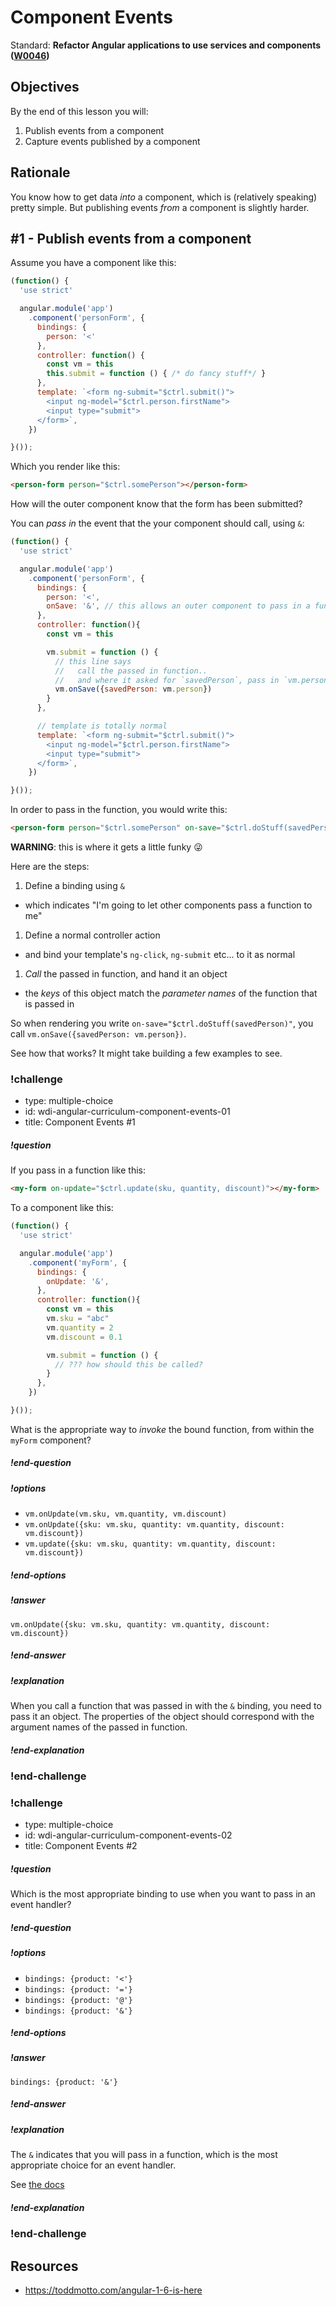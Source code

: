 # Component Events

Standard: **Refactor Angular applications to use services and components (<a href="#">W0046</a>)**

## Objectives

By the end of this lesson you will:

1. Publish events from a component
1. Capture events published by a component

## Rationale

You know how to get data _into_ a component, which is (relatively speaking) pretty simple.  But publishing events _from_ a component is slightly harder.

## #1 - Publish events from a component

Assume you have a component like this:

```js
(function() {
  'use strict'

  angular.module('app')
    .component('personForm', {
      bindings: {
        person: '<'
      },
      controller: function() {
        const vm = this
        this.submit = function () { /* do fancy stuff*/ }
      },
      template: `<form ng-submit="$ctrl.submit()">
        <input ng-model="$ctrl.person.firstName">
        <input type="submit">
      </form>`,
    })

}());
```

Which you render like this:

```html
<person-form person="$ctrl.somePerson"></person-form>
```

How will the outer component know that the form has been submitted?

You can _pass in_ the event that the your component should call, using `&`:

```js
(function() {
  'use strict'

  angular.module('app')
    .component('personForm', {
      bindings: {
        person: '<',
        onSave: '&', // this allows an outer component to pass in a function, basically
      },
      controller: function(){
        const vm = this

        vm.submit = function () {
          // this line says
          //   call the passed in function..
          //   and where it asked for `savedPerson`, pass in `vm.person`
          vm.onSave({savedPerson: vm.person})
        }
      },

      // template is totally normal
      template: `<form ng-submit="$ctrl.submit()">
        <input ng-model="$ctrl.person.firstName">
        <input type="submit">
      </form>`,
    })

}());
```

In order to pass in the function, you would write this:

```html
<person-form person="$ctrl.somePerson" on-save="$ctrl.doStuff(savedPerson)"></person-form>
```

**WARNING**: this is where it gets a little funky 😜

Here are the steps:

1. Define a binding using `&`
  - which indicates "I'm going to let other components pass a function to me"
1. Define a normal controller action
  - and bind your template's `ng-click`, `ng-submit` etc... to it as normal
1. _Call_ the passed in function, and hand it an object
  - the _keys_ of this object match the _parameter names_ of the function that is passed in

So when rendering you write `on-save="$ctrl.doStuff(savedPerson)"`, you call `vm.onSave({savedPerson: vm.person})`.

See how that works?  It might take building a few examples to see.


### !challenge
* type: multiple-choice
* id: wdi-angular-curriculum-component-events-01
* title: Component Events #1

##### !question
If you pass in a function like this:

```html
<my-form on-update="$ctrl.update(sku, quantity, discount)"></my-form>
```

To a component like this:

```js
(function() {
  'use strict'

  angular.module('app')
    .component('myForm', {
      bindings: {
        onUpdate: '&',
      },
      controller: function(){
        const vm = this
        vm.sku = "abc"
        vm.quantity = 2
        vm.discount = 0.1

        vm.submit = function () {
          // ??? how should this be called?
        }
      },
    })

}());
```

What is the appropriate way to _invoke_ the bound function, from within the `myForm` component?
##### !end-question

##### !options
- `vm.onUpdate(vm.sku, vm.quantity, vm.discount)`
- `vm.onUpdate({sku: vm.sku, quantity: vm.quantity, discount: vm.discount})`
- `vm.update({sku: vm.sku, quantity: vm.quantity, discount: vm.discount})`
##### !end-options

##### !answer
`vm.onUpdate({sku: vm.sku, quantity: vm.quantity, discount: vm.discount})`
##### !end-answer

##### !explanation
When you call a function that was passed in with the `&` binding, you need to pass it an object.  The properties of the object should correspond with the argument names of the passed in function.
##### !end-explanation
### !end-challenge


### !challenge
* type: multiple-choice
* id: wdi-angular-curriculum-component-events-02
* title: Component Events #2

##### !question
Which is the most appropriate binding to use when you want to pass in an event handler?
##### !end-question

##### !options
- `bindings: {product: '<'}`
- `bindings: {product: '='}`
- `bindings: {product: '@'}`
- `bindings: {product: '&'}`
##### !end-options

##### !answer
`bindings: {product: '&'}`
##### !end-answer

##### !explanation
The `&` indicates that you will pass in a function, which is the most appropriate choice for an event handler.

See [the docs](https://docs.angularjs.org/api/ng/service/$compile#-scope-)
##### !end-explanation
### !end-challenge


## Resources

- https://toddmotto.com/angular-1-6-is-here
